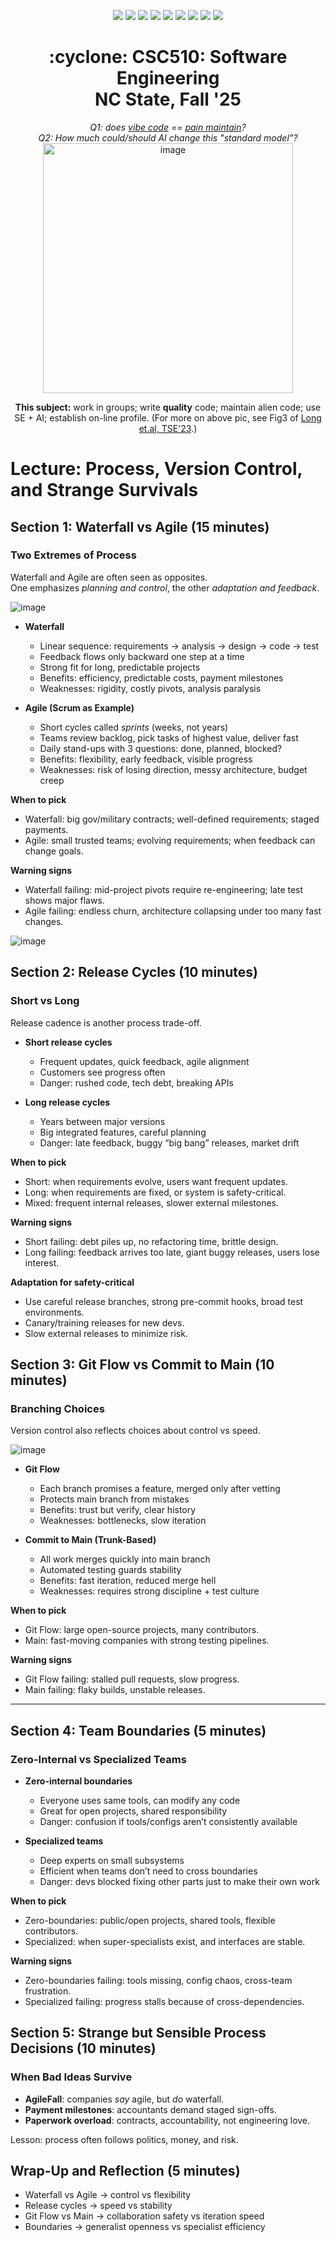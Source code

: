 <p align="center">
  <a href="https://github.com/txt/se25fall/blob/main/README.md#top"><img src="https://img.shields.io/badge/Home-%23ff5733?style=flat-square&logo=home&logoColor=white" /></a>
  <a href="/docs/syllabus.md#top"><img src="https://img.shields.io/badge/Syllabus-%230055ff?style=flat-square&logo=openai&logoColor=white" /></a>
  <a href="https://docs.google.com/spreadsheets/d/1E7H6IiFEV0WIooE1biPB7VVrdaEtBh6yXC-2nrwPKCY/edit?gid=0#gid=0"><img src="https://img.shields.io/badge/Teams1-%23ffd700?style=flat-square&logo=users&logoColor=white" /></a>
  <a href="https://docs.google.com/spreadsheets/d/1i0fNqKea0LzqmB-h8gtOrnF0MM-qt560goU4QkRw8BA/edit?usp=sharing"><img src="https://img.shields.io/badge/Teams2-%23ffcc00?style=flat-square&logo=users&logoColor=white" /></a>
  <a href="https://moodle-courses2527.wolfware.ncsu.edu/course/view.php?id=4690&bp=s"><img src="https://img.shields.io/badge/One-%23dc143c?style=flat-square&logo=moodle&logoColor=white" /></a>
  <a href="https://moodle-courses2527.wolfware.ncsu.edu/course/view.php?id=4691&bp=s"><img src="https://img.shields.io/badge/Two-%23b22222?style=flat-square&logo=moodle&logoColor=white" /></a>
  <a href="https://discord.gg/YnAw7uZxAD"><img src="https://img.shields.io/badge/Chat-%23008080?style=flat-square&logo=discord&logoColor=white" /></a>
  <a href="https://ncsu.hosted.panopto.com/Panopto/Pages/Sessions/List.aspx?folderID=7b1bbb56-937c-42a1-96b4-b33e0134710f"><img src="https://img.shields.io/badge/Vids-%23ffa500?style=flat-square&logo=youtube&logoColor=white" /></a>
  <a href="/LICENSE.md"><img src="https://img.shields.io/badge/©%20timm%202025-%234b4b4b?style=flat-square&logoColor=white" /></a></p>
<h1 align="center">:cyclone: CSC510: Software Engineering<br>NC State, Fall '25</h1>
<p align="center"><em>Q1: does <a href="https://x.com/karpathy/status/1886192184808149383?lang=en">vibe code</a> == <a href="https://docs.google.com/presentation/d/1O6fZa0MbuNPVfbQV0eENzuYL-2YdIr-LRawhC92gSJE/present?slide=2">pain maintain</a>?</em><br>
<em> Q2: How much could/should AI change this "standard model"?</em><br>
<img width="400" alt="image" src="https://github.com/user-attachments/assets/acde700e-1d4d-4002-94a2-1d8aa08914e2"></p>
<p align="center"><b>This subject:</b> work in groups; write <b>quality</b> code;
maintain alien code; use SE + AI; establish on-line profile.
(For more on above pic, see Fig3 of <a href="https://doi.org/10.1109/TSE.2023.3339383">Long et.al, TSE'23</a>.)</p>


# Lecture: Process, Version Control, and Strange Survivals


## Section 1: Waterfall vs Agile (15 minutes)

### Two Extremes of Process

Waterfall and Agile are often seen as opposites.  
One emphasizes *planning and control*, the other *adaptation and feedback*.  

![image](https://github.com/txt/se23/assets/29195/52c259a7-f480-422e-8f0a-b0acb33cfc8f)

- **Waterfall**  
  - Linear sequence: requirements → analysis → design → code → test  
  - Feedback flows only backward one step at a time  
  - Strong fit for long, predictable projects  
  - Benefits: efficiency, predictable costs, payment milestones  
  - Weaknesses: rigidity, costly pivots, analysis paralysis  

- **Agile (Scrum as Example)**  
  - Short cycles called *sprints* (weeks, not years)  
  - Teams review backlog, pick tasks of highest value, deliver fast  
  - Daily stand-ups with 3 questions: done, planned, blocked?  
  - Benefits: flexibility, early feedback, visible progress  
  - Weaknesses: risk of losing direction, messy architecture, budget creep  

**When to pick**  
- Waterfall: big gov/military contracts; well-defined requirements; staged payments.  
- Agile: small trusted teams; evolving requirements; when feedback can change goals.  

**Warning signs**  
- Waterfall failing: mid-project pivots require re-engineering; late test shows major flaws.  
- Agile failing: endless churn, architecture collapsing under too many fast changes.  

![image](https://github.com/txt/se23/assets/29195/78ceea76-1e54-44fa-9cbd-b333870545b2)


## Section 2: Release Cycles (10 minutes)

### Short vs Long

Release cadence is another process trade-off.  

- **Short release cycles**  
  - Frequent updates, quick feedback, agile alignment  
  - Customers see progress often  
  - Danger: rushed code, tech debt, breaking APIs  

- **Long release cycles**  
  - Years between major versions  
  - Big integrated features, careful planning  
  - Danger: late feedback, buggy “big bang” releases, market drift  

**When to pick**  
- Short: when requirements evolve, users want frequent updates.  
- Long: when requirements are fixed, or system is safety-critical.  
- Mixed: frequent internal releases, slower external milestones.  

**Warning signs**  
- Short failing: debt piles up, no refactoring time, brittle design.  
- Long failing: feedback arrives too late, giant buggy releases, users lose interest.  

**Adaptation for safety-critical**  
- Use careful release branches, strong pre-commit hooks, broad test environments.  
- Canary/training releases for new devs.  
- Slow external releases to minimize risk.  


## Section 3: Git Flow vs Commit to Main (10 minutes)

### Branching Choices

Version control also reflects choices about control vs speed.  

![image](https://user-images.githubusercontent.com/29195/130551409-89d30647-a72f-4321-b58f-f519c77235ce.png)

- **Git Flow**  
  - Each branch promises a feature, merged only after vetting  
  - Protects main branch from mistakes  
  - Benefits: trust but verify, clear history  
  - Weaknesses: bottlenecks, slow iteration  

- **Commit to Main (Trunk-Based)**  
  - All work merges quickly into main branch  
  - Automated testing guards stability  
  - Benefits: fast iteration, reduced merge hell  
  - Weaknesses: requires strong discipline + test culture  

**When to pick**  
- Git Flow: large open-source projects, many contributors.  
- Main: fast-moving companies with strong testing pipelines.  

**Warning signs**  
- Git Flow failing: stalled pull requests, slow progress.  
- Main failing: flaky builds, unstable releases.  

---

## Section 4: Team Boundaries (5 minutes)

### Zero-Internal vs Specialized Teams

- **Zero-internal boundaries**  
  - Everyone uses same tools, can modify any code  
  - Great for open projects, shared responsibility  
  - Danger: confusion if tools/configs aren’t consistently available  

- **Specialized teams**  
  - Deep experts on small subsystems  
  - Efficient when teams don’t need to cross boundaries  
  - Danger: devs blocked fixing other parts just to make their own work  

**When to pick**  
- Zero-boundaries: public/open projects, shared tools, flexible contributors.  
- Specialized: when super-specialists exist, and interfaces are stable.  

**Warning signs**  
- Zero-boundaries failing: tools missing, config chaos, cross-team frustration.  
- Specialized failing: progress stalls because of cross-dependencies.  


## Section 5: Strange but Sensible Process Decisions (10 minutes)

### When Bad Ideas Survive

- **AgileFall**: companies *say* agile, but *do* waterfall.  
- **Payment milestones**: accountants demand staged sign-offs.  
- **Paperwork overload**: contracts, accountability, not engineering love.  

Lesson: process often follows politics, money, and risk.  


## Wrap-Up and Reflection (5 minutes)

- Waterfall vs Agile → control vs flexibility  
- Release cycles → speed vs stability  
- Git Flow vs Main → collaboration safety vs iteration speed  
- Boundaries → generalist openness vs specialist efficiency  

